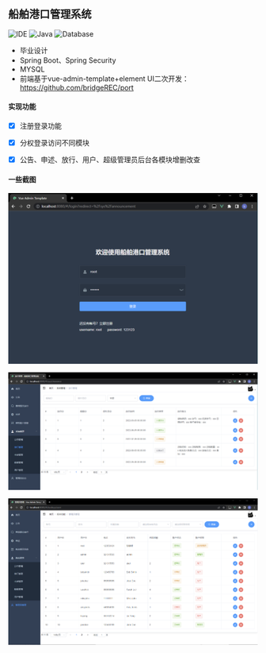 ## 船舶港口管理系统 
![IDE](https://img.shields.io/badge/IDE-IntelliJ%20IDEA-brightgreen.svg) ![Java](https://img.shields.io/badge/Java-1.8-blue.svg) ![Database](https://img.shields.io/badge/Database-MySQL-lightgrey.svg) 
- 毕业设计
- Spring Boot、Spring Security
- MYSQL
- 前端基于vue-admin-template+element UI二次开发：https://github.com/bridgeREC/port

#### 实现功能
- [x] 注册登录功能
- [x] 分权登录访问不同模块
- [x] 公告、申述、放行、用户、超级管理员后台各模块增删改查  


#### 一些截图
![image](https://github.com/bridgeREC/port-admin/blob/master/images/login.PNG)

![image](https://github.com/bridgeREC/port-admin/blob/master/images/%E6%8D%95%E8%8E%B7%E6%94%BE%E8%A1%8C%E7%AE%A1%E7%90%86.PNG)

![image](https://github.com/bridgeREC/port-admin/blob/fe964cf6bb72bc291afd5f015044a55da779f79c/images/ROOT.PNG)
